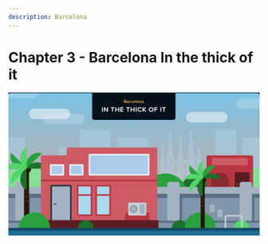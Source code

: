```yaml
---
description: Barcelona
---
```


# Chapter 3 - Barcelona In the thick of it

![](../../.gitbook/assets/11.jpg)
